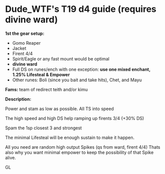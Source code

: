 # Dude_WTF's T19 d4 guide (requires divine ward)

**1st the gear setup:**

* Gomo Reaper
* Jacket
* Firent 4/4
* Spirit/Eagle or any fast mount would be optimal
* **divine ward**
* Full DS on runes/ench with one exception: **use one mixed enchant, 1.25% Lifesteal & Empower**
* Other runes: Boli (since you bait and take hits), Chet, and Mayu

**Fams:** team of redirect teith and/or kimu

**Description:**

Power and stam as low as possible. All TS into speed

The high speed and high DS help ramping up firents 3/4 (+30% DS)

Spam the 1sp closest 3 and strongest

The minimal Lifesteal will be enough sustain to make it happen.

All you need are random high output Spikes (qs from ward, firent 4/4)
Thats also why you want minimal empower to keep the possibility of that Spike alive.

GL
